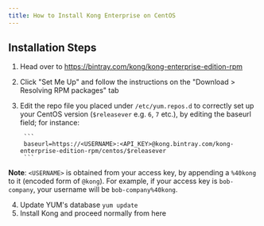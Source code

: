 ```yaml
---
title: How to Install Kong Enterprise on CentOS
---
```


## Installation Steps

1. Head over to https://bintray.com/kong/kong-enterprise-edition-rpm

2. Click "Set Me Up" and follow the instructions on the "Download > Resolving 
RPM packages" tab

3. Edit the repo file you placed under `/etc/yum.repos.d` to correctly set up your CentOS version (`$releasever` e.g. `6`, `7` etc.), by editing the baseurl field; for instance:

        ```
        baseurl=https://<USERNAME>:<API_KEY>@kong.bintray.com/kong-enterprise-edition-rpm/centos/$releasever
        ```

**Note**: `<USERNAME>` is obtained from your access key, by appending a `%40kong`
to it (encoded form of `@kong`). For example, if your access key is `bob-company`,
your username will be `bob-company%40kong`.

4. Update YUM's database `yum update`
5. Install Kong and proceed normally from here
